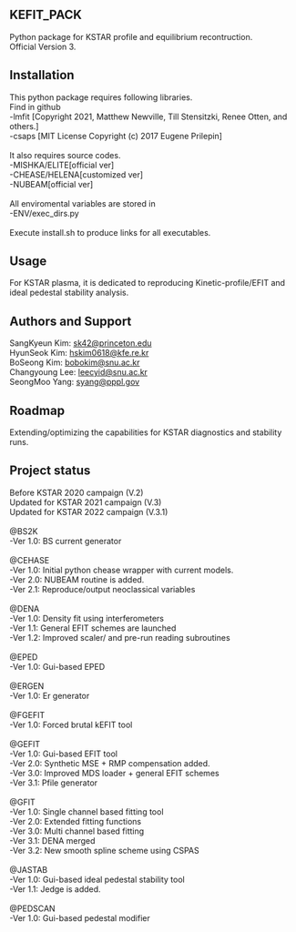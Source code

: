 ## KEFIT_PACK
Python package for KSTAR profile and equilibrium recontruction.<br />
Official Version 3.

## Installation
This python package requires following libraries.<br />
Find in github<br />
-lmfit [Copyright 2021, Matthew Newville, Till Stensitzki, Renee Otten, and others.]<br />
-csaps [MIT License Copyright (c) 2017 Eugene Prilepin]<br />
<br />
It also requires source codes.<br />
-MISHKA/ELITE[official ver]<br />
-CHEASE/HELENA[customized ver]<br />
-NUBEAM[official ver]<br />
<br />
All enviromental variables are stored in<br />
-ENV/exec_dirs.py<br />
<br />
Execute install.sh to produce links for all executables.<br />

## Usage
For KSTAR plasma, it is dedicated to reproducing Kinetic-profile/EFIT and ideal pedestal stability analysis.

## Authors and Support
SangKyeun Kim: sk42@princeton.edu<br />
HyunSeok Kim: hskim0618@kfe.re.kr<br />
BoSeong Kim: bobokim@snu.ac.kr<br />
Changyoung Lee: leecyid@snu.ac.kr<br />
SeongMoo Yang: syang@pppl.gov<br />

## Roadmap
Extending/optimizing the capabilities for KSTAR diagnostics and stability runs.

## Project status
Before KSTAR 2020 campaign (V.2)<br />
Updated for KSTAR 2021 campaign (V.3)<br />
Updated for KSTAR 2022 campaign (V.3.1)<br />
<br />
@BS2K<br />
-Ver 1.0: BS current generator<br />
<br />
@CEHASE<br />
-Ver 1.0: Initial python chease wrapper with current models.<br />
-Ver 2.0: NUBEAM routine is added.<br />
-Ver 2.1: Reproduce/output neoclassical variables<br />
<br />
@DENA<br />
-Ver 1.0: Density fit using interferometers <br />
-Ver 1.1: General EFIT schemes are launched <br />
-Ver 1.2: Improved scaler/ and pre-run reading subroutines<br />
<br />
@EPED<br />
-Ver 1.0: Gui-based EPED<br />
<br />
@ERGEN<br />
-Ver 1.0: Er generator<br />
<br />
@FGEFIT<br />
-Ver 1.0: Forced brutal kEFIT tool<br />
<br />
@GEFIT<br />
-Ver 1.0: Gui-based EFIT tool<br />
-Ver 2.0: Synthetic MSE + RMP compensation added.<br />
-Ver 3.0: Improved MDS loader + general EFIT schemes<br />
-Ver 3.1: Pfile generator<br />
<br />
@GFIT<br />
-Ver 1.0: Single channel based fitting tool<br />
-Ver 2.0: Extended fitting functions<br />
-Ver 3.0: Multi channel based fitting<br />
-Ver 3.1: DENA merged<br />
-Ver 3.2: New smooth spline scheme using CSPAS<br />
<br />
@JASTAB<br />
-Ver 1.0: Gui-based ideal pedestal stability tool<br />
-Ver 1.1: Jedge is added.<br />
<br />
@PEDSCAN<br />
-Ver 1.0: Gui-based pedestal modifier<br />
